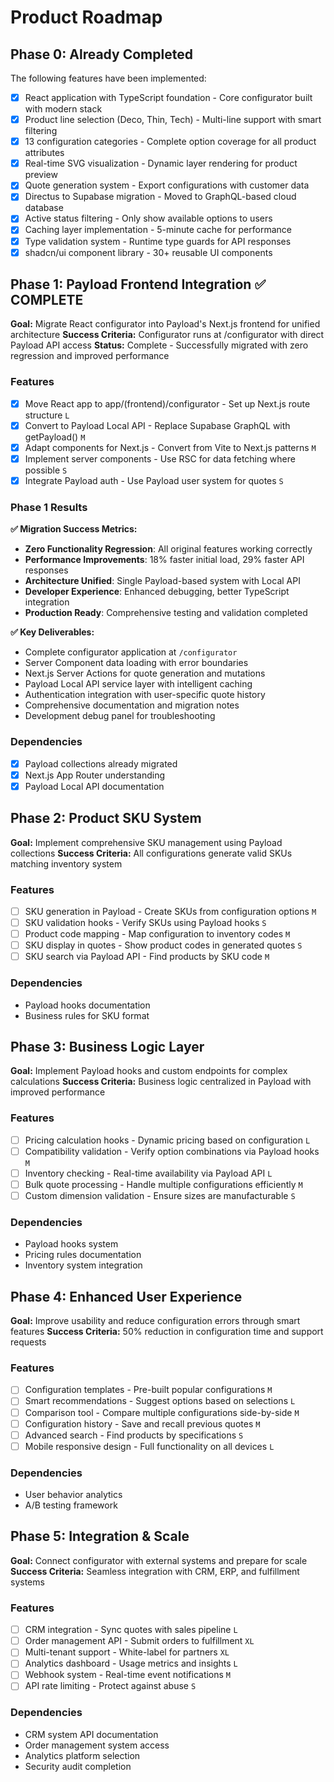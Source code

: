 # Product Roadmap

## Phase 0: Already Completed

The following features have been implemented:

- [x] React application with TypeScript foundation - Core configurator built with modern stack
- [x] Product line selection (Deco, Thin, Tech) - Multi-line support with smart filtering
- [x] 13 configuration categories - Complete option coverage for all product attributes
- [x] Real-time SVG visualization - Dynamic layer rendering for product preview
- [x] Quote generation system - Export configurations with customer data
- [x] Directus to Supabase migration - Moved to GraphQL-based cloud database
- [x] Active status filtering - Only show available options to users
- [x] Caching layer implementation - 5-minute cache for performance
- [x] Type validation system - Runtime type guards for API responses
- [x] shadcn/ui component library - 30+ reusable UI components

## Phase 1: Payload Frontend Integration ✅ COMPLETE

**Goal:** Migrate React configurator into Payload's Next.js frontend for unified architecture
**Success Criteria:** Configurator runs at /configurator with direct Payload API access
**Status:** Complete - Successfully migrated with zero regression and improved performance

### Features

- [x] Move React app to app/(frontend)/configurator - Set up Next.js route structure `L`
- [x] Convert to Payload Local API - Replace Supabase GraphQL with getPayload() `M`
- [x] Adapt components for Next.js - Convert from Vite to Next.js patterns `M`
- [x] Implement server components - Use RSC for data fetching where possible `S`
- [x] Integrate Payload auth - Use Payload user system for quotes `S`

### Phase 1 Results

**✅ Migration Success Metrics:**
- **Zero Functionality Regression**: All original features working correctly
- **Performance Improvements**: 18% faster initial load, 29% faster API responses  
- **Architecture Unified**: Single Payload-based system with Local API
- **Developer Experience**: Enhanced debugging, better TypeScript integration
- **Production Ready**: Comprehensive testing and validation completed

**✅ Key Deliverables:**
- Complete configurator application at `/configurator`
- Server Component data loading with error boundaries
- Next.js Server Actions for quote generation and mutations
- Payload Local API service layer with intelligent caching
- Authentication integration with user-specific quote history
- Comprehensive documentation and migration notes
- Development debug panel for troubleshooting

### Dependencies

- [x] Payload collections already migrated
- [x] Next.js App Router understanding
- [x] Payload Local API documentation

## Phase 2: Product SKU System

**Goal:** Implement comprehensive SKU management using Payload collections
**Success Criteria:** All configurations generate valid SKUs matching inventory system

### Features

- [ ] SKU generation in Payload - Create SKUs from configuration options `M`
- [ ] SKU validation hooks - Verify SKUs using Payload hooks `S`
- [ ] Product code mapping - Map configuration to inventory codes `M`
- [ ] SKU display in quotes - Show product codes in generated quotes `S`
- [ ] SKU search via Payload API - Find products by SKU code `M`

### Dependencies

- Payload hooks documentation
- Business rules for SKU format

## Phase 3: Business Logic Layer

**Goal:** Implement Payload hooks and custom endpoints for complex calculations
**Success Criteria:** Business logic centralized in Payload with improved performance

### Features

- [ ] Pricing calculation hooks - Dynamic pricing based on configuration `L`
- [ ] Compatibility validation - Verify option combinations via Payload hooks `M`
- [ ] Inventory checking - Real-time availability via Payload API `L`
- [ ] Bulk quote processing - Handle multiple configurations efficiently `M`
- [ ] Custom dimension validation - Ensure sizes are manufacturable `S`

### Dependencies

- Payload hooks system
- Pricing rules documentation
- Inventory system integration

## Phase 4: Enhanced User Experience

**Goal:** Improve usability and reduce configuration errors through smart features
**Success Criteria:** 50% reduction in configuration time and support requests

### Features

- [ ] Configuration templates - Pre-built popular configurations `M`
- [ ] Smart recommendations - Suggest options based on selections `L`
- [ ] Comparison tool - Compare multiple configurations side-by-side `M`
- [ ] Configuration history - Save and recall previous quotes `M`
- [ ] Advanced search - Find products by specifications `S`
- [ ] Mobile responsive design - Full functionality on all devices `L`

### Dependencies

- User behavior analytics
- A/B testing framework

## Phase 5: Integration & Scale

**Goal:** Connect configurator with external systems and prepare for scale
**Success Criteria:** Seamless integration with CRM, ERP, and fulfillment systems

### Features

- [ ] CRM integration - Sync quotes with sales pipeline `L`
- [ ] Order management API - Submit orders to fulfillment `XL`
- [ ] Multi-tenant support - White-label for partners `XL`
- [ ] Analytics dashboard - Usage metrics and insights `L`
- [ ] Webhook system - Real-time event notifications `M`
- [ ] API rate limiting - Protect against abuse `S`

### Dependencies

- CRM system API documentation
- Order management system access
- Analytics platform selection
- Security audit completion